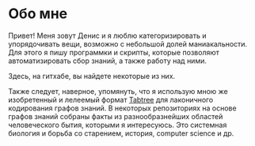 # Обо мне

Привет! Меня зовут Денис и я люблю категоризировать и упорядочивать вещи, возможно с небольшой долей маниакальности. Для этого я пишу программки и скрипты, которые позволяют автоматизировать сбор знаний, а также работу над ними.

Здесь, на гитхабе, вы найдете некоторые из них.

Также следует, наверное, упомянуть, что я использую мною же изобретенный и лелеемый формат [Tabtree](https://github.com/prozion/tabtree-clojure) для лаконичного кодирования графов знаний. В некоторых репозиториях на основе графов знаний собраны факты из разнообразнейших областей человеческого бытия, которыми я интересуюсь. Это системная биология и борьба со старением, история, computer science и др.
